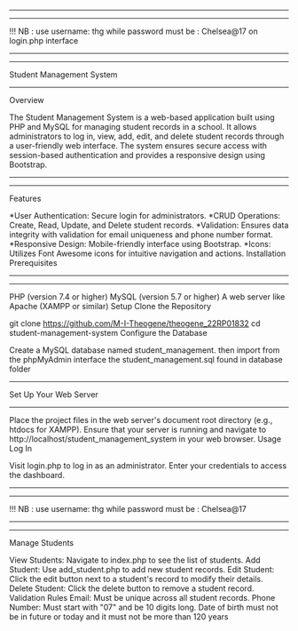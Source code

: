 
______________________________________________________________________________________________________
______________________________________________________________________________________________________
!!! NB : use username: thg while password must be : Chelsea@17 on login.php interface
___________________________________________________________________________________________________________
_______________________________________________________________________________________________________________




Student Management System
________________________________________________

Overview

The Student Management System is a web-based application built using PHP and MySQL for managing student records in a school. It allows administrators to log in, view, add, edit, and delete student records through a user-friendly web interface. The system ensures secure access with session-based authentication and provides a responsive design using Bootstrap.
___________________________________________________________________________________________________________________________________________
____________________________________________________________________________________________________________________________________________

Features

*User Authentication: Secure login for administrators.
*CRUD Operations: Create, Read, Update, and Delete student records.
*Validation: Ensures data integrity with validation for email uniqueness and phone number format.
*Responsive Design: Mobile-friendly interface using Bootstrap.
*Icons: Utilizes Font Awesome icons for intuitive navigation and actions.
Installation
Prerequisites
___________________________________________________________________________________________________________________________
___________________________________________________________________________________________________________________________

PHP (version 7.4 or higher)
MySQL (version 5.7 or higher)
A web server like Apache (XAMPP or similar)
Setup
Clone the Repository


git clone https://github.com/M-I-Theogene/theogene_22RP01832
cd student-management-system
Configure the Database

Create a MySQL database named student_management.
then import from the phpMyAdmin interface the student_management.sql found in database folder 

_________________________________________________________________________________________________________________

Set Up Your Web Server
_________________________________________________________________________________________________________________________

Place the project files in the web server's document root directory (e.g., htdocs for XAMPP).
Ensure that your server is running and navigate to http://localhost/student_management_system in your web browser.
Usage
Log In

Visit login.php to log in as an administrator. Enter your credentials to access the dashboard.

______________________________________________________________________________________________________
______________________________________________________________________________________________________
!!! NB : use username: thg while password must be : Chelsea@17
___________________________________________________________________________________________________________
_______________________________________________________________________________________________________________


Manage Students

View Students: Navigate to index.php to see the list of students.
Add Student: Use add_student.php to add new student records.
Edit Student: Click the edit button next to a student's record to modify their details.
Delete Student: Click the delete button to remove a student record.
Validation Rules
Email: Must be unique across all student records.
Phone Number: Must start with "07" and be 10 digits long.
Date of birth must not be in future or today and it must not be more than 120 years

